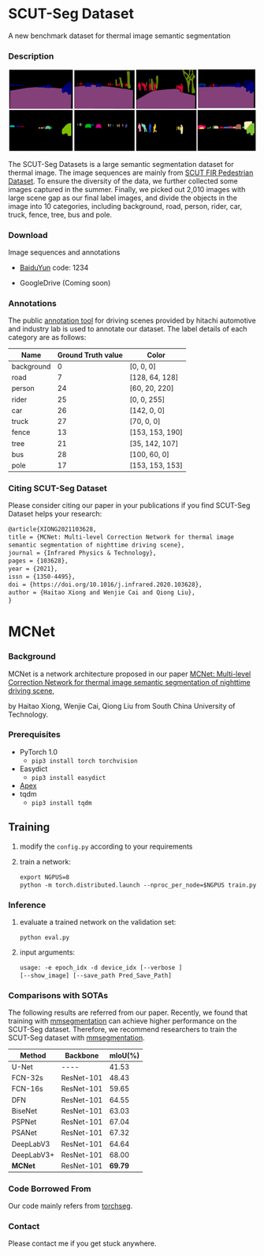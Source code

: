 # SCUT-Seg Dataset

A new benchmark dataset for thermal image semantic segmentation

### Description

<img src=".\example\example.png" alt="example"  />

The SCUT-Seg Datasets is a large semantic segmentation dataset for thermal image.  The image sequences are mainly from [SCUT FIR Pedestrian Dataset](https://github.com/SCUT-CV/SCUT_FIR_Pedestrian_Dataset). To ensure the diversity of the data, we further collected some images captured in the summer. Finally, we picked out 2,010 images with large scene gap as our final label images, and divide the objects in the image into 10 categories, including background, road, person, rider, car, truck, fence, tree, bus and pole.

### Download

Image sequences and annotations

- [BaiduYun](https://pan.baidu.com/s/1QvHukmTTm0kNiroKK-72uQ)  code: 1234

- GoogleDrive (Coming soon)

### Annotations

The public [annotation tool](https://github.com/Hitachi-Automotive-And-Industry-Lab/semantic-segmentation-editor) for driving scenes provided by hitachi automotive and industry lab is used to annotate our dataset. The label details of each category are as follows:

| Name       | Ground Truth value | Color           |
| ---------- | ------------------ | --------------- |
| background | 0                  | [0, 0, 0]       |
| road       | 7                  | [128, 64, 128]  |
| person     | 24                 | [60, 20, 220]   |
| rider      | 25                 | [0, 0, 255]     |
| car        | 26                 | [142, 0, 0]     |
| truck      | 27                 | [70, 0, 0]      |
| fence      | 13                 | [153, 153, 190] |
| tree       | 21                 | [35, 142, 107]  |
| bus        | 28                 | [100, 60, 0]    |
| pole       | 17                 | [153, 153, 153] |



### Citing SCUT-Seg Dataset

Please consider citing our paper in your publications if you find SCUT-Seg Dataset helps your research:
```
@article{XIONG2021103628,
title = {MCNet: Multi-level Correction Network for thermal image semantic segmentation of nighttime driving scene},
journal = {Infrared Physics & Technology},
pages = {103628},
year = {2021},
issn = {1350-4495},
doi = {https://doi.org/10.1016/j.infrared.2020.103628},
author = {Haitao Xiong and Wenjie Cai and Qiong Liu},
}
```
# MCNet
### Background

MCNet is a network architecture proposed in our paper [MCNet: Multi-level Correction Network for thermal image semantic segmentation of nighttime driving scene](https://www.sciencedirect.com/science/article/pii/S1350449520306769),

by Haitao Xiong, Wenjie Cai, Qiong Liu from South China University of Technology.

### Prerequisites

- PyTorch 1.0
  - `pip3 install torch torchvision`
- Easydict
  - `pip3 install easydict`
- [Apex](https://nvidia.github.io/apex/index.html)
- tqdm
  - `pip3 install tqdm`

## Training

1. modify the `config.py` according to your requirements

2. train a network:

   ```
   export NGPUS=8
   python -m torch.distributed.launch --nproc_per_node=$NGPUS train.py
   ```

### Inference

1. evaluate a trained network on the validation set:

   ```
   python eval.py
   ```

2. input arguments:

   ```
   usage: -e epoch_idx -d device_idx [--verbose ] 
   [--show_image] [--save_path Pred_Save_Path]
   ```

### Comparisons with SOTAs

The following results are referred from our paper. Recently, we found that training with [mmsegmentation](https://github.com/open-mmlab/mmsegmentation) can achieve higher performance on the SCUT-Seg dataset. Therefore, we recommend researchers  to train the SCUT-Seg dataset with [mmsegmentation](https://github.com/open-mmlab/mmsegmentation).

| Method     | Backbone   | mIoU(%)   |
| ---------- | ---------- | --------- |
| U-Net      | ----       | 41.53     |
| FCN-32s    | ResNet-101 | 48.43     |
| FCN-16s    | ResNet-101 | 59.65     |
| DFN        | ResNet-101 | 64.55     |
| BiseNet    | ResNet-101 | 63.03     |
| PSPNet     | ResNet-101 | 67.04     |
| PSANet     | ResNet-101 | 67.32     |
| DeepLabV3  | ResNet-101 | 64.64     |
| DeepLabV3+ | ResNet-101 | 68.00     |
| **MCNet**  | ResNet-101 | **69.79** |

### Code Borrowed From

Our code mainly refers from [torchseg](https://github.com/ycszen/TorchSeg).

### Contact

Please contact me if you get stuck anywhere.
